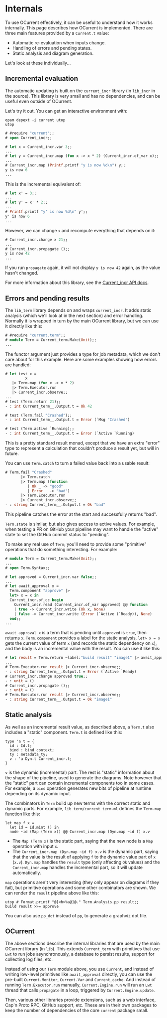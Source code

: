 # Internals 

To use OCurrent effectively, it can be useful to understand how it works internally.
This page describes how OCurrent is implemented.
There are three main features provided by a `Current.t` value:

- Automatic re-evaluation when inputs change.
- Handling of errors and pending states.
- Static analysis and diagram generation.

Let's look at these individually...

## Incremental evaluation

The automatic updating is built on the `current_incr` library (in `lib_incr` in the source).
This library is very small and has no dependencies, and can be useful even outside of OCurrent.

Let's try it out. You can get an interactive environment with:

```
opam depext -i current utop
utop
```

```ocaml
# #require "current";;
# open Current_incr;;

# let x = Current_incr.var 3;;
...
# let y = Current_incr.map (fun x -> x * 2) (Current_incr.of_var x);;
...
# Current_incr.map (Printf.printf "y is now %d\n") y;;
y is now 6
...
```

This is the incremental equivalent of:

```ocaml
# let x' = 3;;
...
# let y' = x' * 2;;
...
# Printf.printf "y' is now %d\n" y';;
y' is now 6
...
```

However, we can change `x` and recompute everything that depends on it:

```ocaml
# Current_incr.change x 21;;
...
# Current_incr.propagate ();;
y is now 42
...
```

If you run `propagate` again, it will not display `y is now 42` again, as the value hasn't changed.

For more information about this library, see the [Current_incr API docs](https://ocurrent.github.io/ocurrent/current_incr/Current_incr/index.html).

## Errors and pending results

The `lib_term` library depends on and wraps `current_incr`.
It adds static analysis (which we'll look at in the next section) and error handling.
Normally it is wrapped in turn by the main OCurrent library, but we can use it directly like this:

```ocaml
# #require "current.term";;
# module Term = Current_term.Make(Unit);;
...
```

The functor argument just provides a type for job metadata, which we don't care about for this example.
Here are some examples showing how errors are handled:

```ocaml
# let test x =
         x
   |> Term.map (fun x -> x * 2)
   |> Term.Executor.run
   |> Current_incr.observe;;
...
# test (Term.return 21);;
- : int Current_term__.Output.t = Ok 42

# test (Term.fail "Crashed");;
- : int Current_term__.Output.t = Error (`Msg "Crashed")

# test (Term.active `Running);;
- : int Current_term__.Output.t = Error (`Active `Running)
```

This is a pretty standard result monad, except that we have an extra "error"
type to represent a calculation that couldn't produce a result yet, but will in
future.

You can use `Term.catch` to turn a failed value back into a usable result:

```ocaml
# Term.fail "Crashed"
       |> Term.catch
       |> Term.map (function
          | Ok _ -> "good"
          | Error _ -> "bad")
       |> Term.Executor.run
       |> Current_incr.observe;;
- : string Current_term__.Output.t = Ok "bad"
```

This pipeline catches the error at the start and successfully returns "bad".

`Term.state` is similar, but also gives access to active values.
For example, when testing a PR on GitHub your pipeline may want to handle the "active" state to set the GitHub commit status to "pending".

To make any real use of `Term`, you'll need to provide some "primitive" operations that do something interesting.
For example:

```ocaml
# module Term = Current_term.Make(Unit);;
...
# open Term.Syntax;;

# let approved = Current_incr.var false;;
...
# let await_approval x =
  Term.component "approve" |>
  let> x = x in
  Current_incr.of_cc begin
    Current_incr.read (Current_incr.of_var approved) @@ function
    | true -> Current_incr.write (Ok x, None)
    | false -> Current_incr.write (Error (`Active (`Ready)), None)
  end;;
...
```

`await_approval x` is a term that is pending until `approved` is `true`, then returns `x`.
`Term.component` provides a label for the static analysis, `let> x = x` gets the current value of term `x` (and records the static dependency on `x`), and the body is an incremental value with the result.
You can use it like this:

```ocaml
# let result = Term.return ~label:"build result" "image1" |> await_approval;;
...
# Term.Executor.run result |> Current_incr.observe;;
- : string Current_term__.Output.t = Error (`Active `Ready)
# Current_incr.change approved true;;
- : unit = ()
# Current_incr.propagate ();;
- : unit = ()
# Term.Executor.run result |> Current_incr.observe;;
- : string Current_term__.Output.t = Ok "image1"
```

## Static analysis

As well as an incremental result value, as described above, a `Term.t` also includes a "static" component. `Term.t` is defined like this:

```
type 'a t = {
  id : Id.t;
  bind : bind_context;
  ty : metadata_ty;
  v : 'a Dyn.t Current_incr.t;
}
```

`v` is the dynamic (incremental) part. The rest is "static" information about the shape of the pipeline, used to generate the diagrams. Note however that the "static" part can contain incremental components too in some cases. For example, a `bind` operation generates new bits of pipeline at runtime depending on its dynamic input.

The combinators in `Term` build up new terms with the correct static and dynamic parts.
For example, `lib_term/current_term.ml` defines the `Term.map` function like this:

```
let map f x =
  let id = Id.mint () in
  node ~id (Map (Term x)) @@ Current_incr.map (Dyn.map ~id f) x.v
```

- The `Map (Term x)` is the static part, saying that the new node is a `Map` operation with input `x`.
- The `Current_incr.map (Dyn.map ~id f) x.v` is the dynamic part, saying that the value is the result
  of applying `f` to the dynamic value part of `x` (`x.v`).
  `Dyn.map` handles the `result` type (only affecting `Ok` values)
  and the `Current_incr.map` handles the incremental part, so it will update automatically.

`map` operations aren't very interesting (they only appear on diagrams if they fail), but primitive operations
and some other combinators are shown. We can render the `result` pipeline above like this:

```
utop # Format.printf "@[<h>%a@]@." Term.Analysis.pp result;;
build result >>= approve
```

You can also use `pp_dot` instead of `pp`, to generate a graphviz dot file.

## OCurrent

The above sections describe the internal libraries that are used by the main OCurrent library (in `lib`).
This extends `Current_term` with primitives that use `Lwt` to run jobs asynchronously, a database
to persist results, support for collecting log files, etc.

Instead of using our `Term` module above, you use `Current`, and instead of writing low-level primitives
like `await_approval` directly, you can use the pre-built `Current.Monitor`, `Current.Var` and `Current_cache`.
And instead of running `Term.Executor.run` manually, `Current.Engine.run` will run an `Lwt` thread that
calls `propagate` in a loop, triggered by `Current.Engine.update`.

Then, various other libraries provide extensions, such as a web interface, Cap'n Proto RPC, GitHub support, etc.
These are in their own packages to keep the number of dependencies of the core `current` package small.
